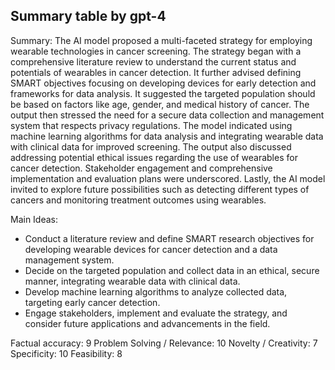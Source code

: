 ## Summary table by gpt-4
Summary: 
The AI model proposed a multi-faceted strategy for employing wearable technologies in cancer screening. The strategy began with a comprehensive literature review to understand the current status and potentials of wearables in cancer detection. It further advised defining SMART objectives focusing on developing devices for early detection and frameworks for data analysis. It suggested the targeted population should be based on factors like age, gender, and medical history of cancer. The output then stressed the need for a secure data collection and management system that respects privacy regulations. The model indicated using machine learning algorithms for data analysis and integrating wearable data with clinical data for improved screening. The output also discussed addressing potential ethical issues regarding the use of wearables for cancer detection. Stakeholder engagement and comprehensive implementation and evaluation plans were underscored. Lastly, the AI model invited to explore future possibilities such as detecting different types of cancers and monitoring treatment outcomes using wearables.

Main Ideas: 
- Conduct a literature review and define SMART research objectives for developing wearable devices for cancer detection and a data management system.
- Decide on the targeted population and collect data in an ethical, secure manner, integrating wearable data with clinical data.
- Develop machine learning algorithms to analyze collected data, targeting early cancer detection. 
- Engage stakeholders, implement and evaluate the strategy, and consider future applications and advancements in the field.

Factual accuracy: 9
Problem Solving / Relevance: 10
Novelty / Creativity: 7
Specificity: 10
Feasibility: 8